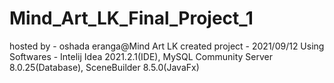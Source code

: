 # Mind_Art_LK_Final_Project_1


hosted by - oshada eranga@Mind Art LK
created project - 2021/09/12
Using Softwares - Intelij Idea 2021.2.1(IDE),
MySQL Community Server 8.0.25(Database),
SceneBuilder 8.5.0(JavaFx)

